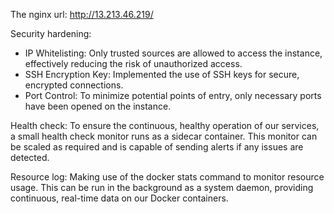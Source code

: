 The nginx url: http://13.213.46.219/

Security hardening: 
- IP Whitelisting: Only trusted sources are allowed to access the instance, effectively reducing the risk of unauthorized access.
- SSH Encryption Key: Implemented the use of SSH keys for secure, encrypted connections.
- Port Control: To minimize potential points of entry, only necessary ports have been opened on the instance.

Health check:
To ensure the continuous, healthy operation of our services, a small health check monitor runs as a sidecar container. This monitor can be scaled as required and is capable of sending alerts if any issues are detected.

Resource log:
Making use of the docker stats command to monitor resource usage. This can be run in the background as a system daemon, providing continuous, real-time data on our Docker containers.